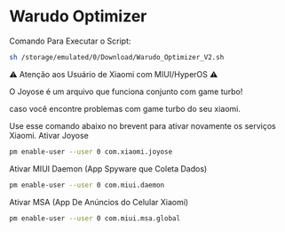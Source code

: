# Warudo Optimizer

Comando Para Executar o Script:
```bash
sh /storage/emulated/0/Download/Warudo_Optimizer_V2.sh

```
⚠️ Atenção aos Usuário de Xiaomi com MIUI/HyperOS ⚠️

O Joyose é um arquivo que funciona conjunto com game turbo! 

caso você encontre problemas com game turbo do seu xiaomi.

Use esse comando abaixo no brevent para ativar novamente os serviços Xiaomi.
Ativar Joyose
```bash
pm enable-user --user 0 com.xiaomi.joyose
```
Ativar MIUI Daemon (App Spyware que Coleta Dados)
```bash
pm enable-user --user 0 com.miui.daemon
```
Ativar MSA (App De Anúncios do Celular Xiaomi)
```bash
pm enable-user --user 0 com.miui.msa.global

